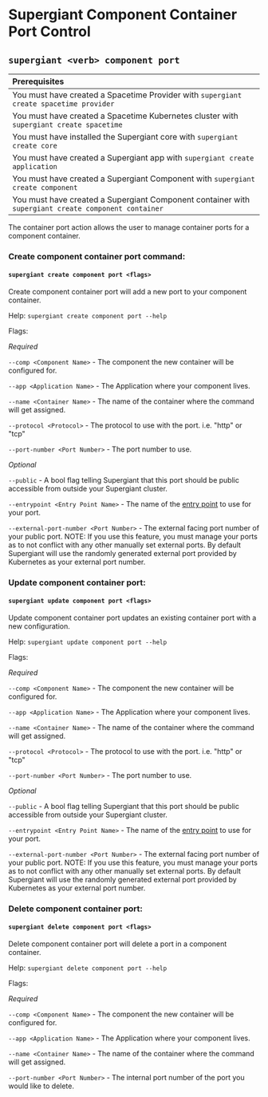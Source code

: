 # Supergiant Component Container Port Control

## `supergiant <verb> component port`

| Prerequisites
| :---
| You must have created a Spacetime Provider with `supergiant create spacetime provider`
| You must have created a Spacetime Kubernetes cluster with `supergiant create spacetime`
| You must have installed the Supergiant core with `supergiant create core`
| You must have created a Supergiant app with `supergiant create application`
| You must have created a Supergiant Component with `supergiant create component`
| You must have created a Supergiant Component container with `supergiant create component container`

The container port action allows the user to manage container ports for a component container.

### Create component container port command:
#### `supergiant create component port <flags>`

Create component container port will add a new port to your component container.

Help: `supergiant create component port --help`

Flags:

*Required*

`--comp <Component Name>` - The component the new container will be configured for.

`--app <Application Name>` - The Application where your component lives.

`--name <Container Name>` - The name of the container where the command will get assigned.

`--protocol <Protocol>` - The protocol to use with the port. i.e. "http" or "tcp"

`--port-number <Port Number>` - The port number to use.

*Optional*

`--public` - A bool flag telling Supergiant that this port should be public accessible from outside your Supergiant cluster.

`--entrypoint <Entry Point Name>` - The name of the [entry point]() to use for your port.

`--external-port-number <Port Number>` - The external facing port number of your public port. NOTE: If you use this feature, you must manage your ports as to not conflict with any other manually set external ports. By default Supergiant will use the randomly generated external port provided by Kubernetes as your external port number.


### Update component container port:
#### `supergiant update component port <flags>`

Update component container port updates an existing container port with a new configuration.

Help: `supergiant update component port --help`

Flags:

*Required*

`--comp <Component Name>` - The component the new container will be configured for.

`--app <Application Name>` - The Application where your component lives.

`--name <Container Name>` - The name of the container where the command will get assigned.

`--protocol <Protocol>` - The protocol to use with the port. i.e. "http" or "tcp"

`--port-number <Port Number>` - The port number to use.

*Optional*

`--public` - A bool flag telling Supergiant that this port should be public accessible from outside your Supergiant cluster.

`--entrypoint <Entry Point Name>` - The name of the [entry point]() to use for your port.

`--external-port-number <Port Number>` - The external facing port number of your public port. NOTE: If you use this feature, you must manage your ports as to not conflict with any other manually set external ports. By default Supergiant will use the randomly generated external port provided by Kubernetes as your external port number.



### Delete component container port:
#### `supergiant delete component port <flags>`

Delete component container port will delete a port in a component container.

Help: `supergiant delete component port --help`

Flags:

*Required*

`--comp <Component Name>` - The component the new container will be configured for.

`--app <Application Name>` - The Application where your component lives.

`--name <Container Name>` - The name of the container where the command will get assigned.

`--port-number <Port Number>` - The internal port number of the port you would like to delete.
